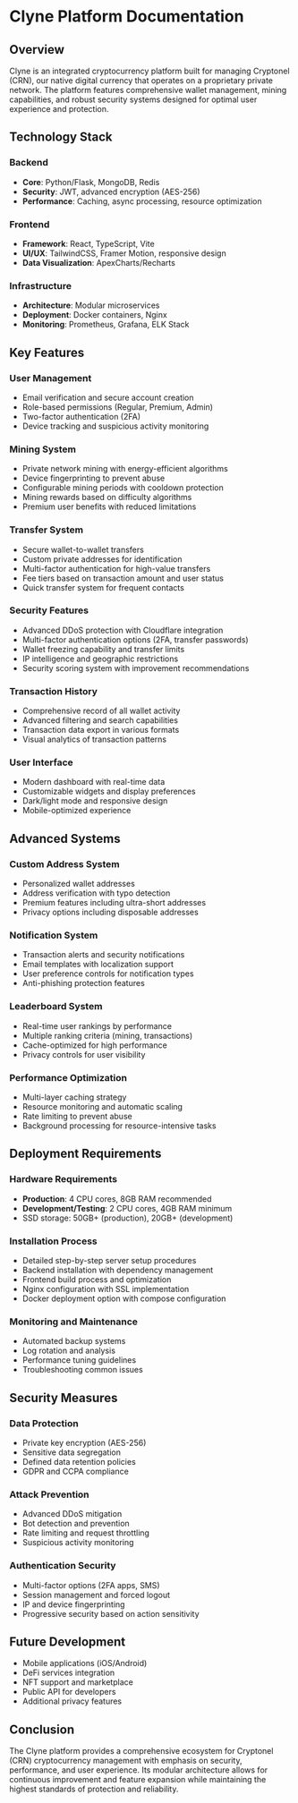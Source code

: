 # Clyne Platform Documentation

## Overview

Clyne is an integrated cryptocurrency platform built for managing Cryptonel (CRN), our native digital currency that operates on a proprietary private network. The platform features comprehensive wallet management, mining capabilities, and robust security systems designed for optimal user experience and protection.

## Technology Stack

### Backend
- **Core**: Python/Flask, MongoDB, Redis
- **Security**: JWT, advanced encryption (AES-256)
- **Performance**: Caching, async processing, resource optimization

### Frontend
- **Framework**: React, TypeScript, Vite
- **UI/UX**: TailwindCSS, Framer Motion, responsive design
- **Data Visualization**: ApexCharts/Recharts

### Infrastructure
- **Architecture**: Modular microservices
- **Deployment**: Docker containers, Nginx
- **Monitoring**: Prometheus, Grafana, ELK Stack

## Key Features

### User Management
- Email verification and secure account creation
- Role-based permissions (Regular, Premium, Admin)
- Two-factor authentication (2FA)
- Device tracking and suspicious activity monitoring

### Mining System
- Private network mining with energy-efficient algorithms
- Device fingerprinting to prevent abuse
- Configurable mining periods with cooldown protection
- Mining rewards based on difficulty algorithms
- Premium user benefits with reduced limitations

### Transfer System
- Secure wallet-to-wallet transfers
- Custom private addresses for identification
- Multi-factor authentication for high-value transfers
- Fee tiers based on transaction amount and user status
- Quick transfer system for frequent contacts

### Security Features
- Advanced DDoS protection with Cloudflare integration
- Multi-factor authentication options (2FA, transfer passwords)
- Wallet freezing capability and transfer limits
- IP intelligence and geographic restrictions
- Security scoring system with improvement recommendations

### Transaction History
- Comprehensive record of all wallet activity
- Advanced filtering and search capabilities
- Transaction data export in various formats
- Visual analytics of transaction patterns

### User Interface
- Modern dashboard with real-time data
- Customizable widgets and display preferences
- Dark/light mode and responsive design
- Mobile-optimized experience

## Advanced Systems

### Custom Address System
- Personalized wallet addresses
- Address verification with typo detection
- Premium features including ultra-short addresses
- Privacy options including disposable addresses

### Notification System
- Transaction alerts and security notifications
- Email templates with localization support
- User preference controls for notification types
- Anti-phishing protection features

### Leaderboard System
- Real-time user rankings by performance
- Multiple ranking criteria (mining, transactions)
- Cache-optimized for high performance
- Privacy controls for user visibility

### Performance Optimization
- Multi-layer caching strategy
- Resource monitoring and automatic scaling
- Rate limiting to prevent abuse
- Background processing for resource-intensive tasks

## Deployment Requirements

### Hardware Requirements
- **Production**: 4 CPU cores, 8GB RAM recommended
- **Development/Testing**: 2 CPU cores, 4GB RAM minimum
- SSD storage: 50GB+ (production), 20GB+ (development)

### Installation Process
- Detailed step-by-step server setup procedures
- Backend installation with dependency management
- Frontend build process and optimization
- Nginx configuration with SSL implementation
- Docker deployment option with compose configuration

### Monitoring and Maintenance
- Automated backup systems
- Log rotation and analysis
- Performance tuning guidelines
- Troubleshooting common issues

## Security Measures

### Data Protection
- Private key encryption (AES-256)
- Sensitive data segregation
- Defined data retention policies
- GDPR and CCPA compliance

### Attack Prevention
- Advanced DDoS mitigation
- Bot detection and prevention
- Rate limiting and request throttling
- Suspicious activity monitoring

### Authentication Security
- Multi-factor options (2FA apps, SMS)
- Session management and forced logout
- IP and device fingerprinting
- Progressive security based on action sensitivity

## Future Development

- Mobile applications (iOS/Android)
- DeFi services integration
- NFT support and marketplace
- Public API for developers
- Additional privacy features

## Conclusion

The Clyne platform provides a comprehensive ecosystem for Cryptonel (CRN) cryptocurrency management with emphasis on security, performance, and user experience. Its modular architecture allows for continuous improvement and feature expansion while maintaining the highest standards of protection and reliability. 
